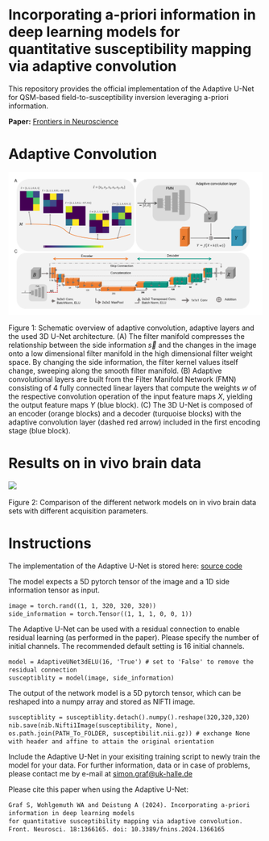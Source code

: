 # Incorporating a-priori information in deep learning models for quantitative susceptibility mapping via adaptive convolution

This repository provides the official implementation of the Adaptive U-Net for QSM-based field-to-susceptibility inversion leveraging a-priori information.

**Paper:** [Frontiers in Neuroscience](https://doi.org/10.3389/fnins.2024.1366165     )


# Adaptive Convolution

![](Figures/Figure1.png)

Figure 1: Schematic overview of adaptive convolution, adaptive layers and the used 3D U-Net architecture. (A) The filter manifold compresses the relationship between the side information $\vec{s}$ and the changes in the image onto a low dimensional filter manifold in the high dimensional filter weight space. By changing the side information, the filter kernel values itself change, sweeping along the smooth filter manifold. (B) Adaptive convolutional layers are built from the Filter Manifold Network (FMN) consisting of 4 fully connected linear layers that compute the weights *w* of the respective convolution operation of the input feature maps *X*, yielding the output feature maps *Y* (blue block). (C) The 3D U-Net is composed of an encoder (orange blocks) and a decoder (turquoise blocks) with the adaptive convolution layer (dashed red arrow) included in the first encoding stage (blue block).

# Results on in vivo brain data
![](Figures/Figure2.png)

Figure 2: Comparison of the different network models on in vivo brain data sets with different acquisition parameters.

# Instructions 

The implementation of the Adaptive U-Net is stored here: [source code](Model/)

The model expects a 5D pytorch tensor of the image and a 1D side information tensor as input. 

```
image = torch.rand((1, 1, 320, 320, 320))
side_information = torch.Tensor((1, 1, 1, 0, 0, 1))
```

The Adaptive U-Net can be used with a residual connection to enable residual learning (as performed in the paper). Please specify the number of initial channels. The recommended default setting is 16 initial channels.

```
model = AdaptiveUNet3dELU(16, 'True') # set to 'False' to remove the residual connection
susceptiblity = model(image, side_information)
```

The output of the network model is a 5D pytorch tensor, which can be reshaped into a numpy array and stored as NIFTI image.

```
susceptiblity = susceptiblity.detach().numpy().reshape(320,320,320)
nib.save(nib.Nifti1Image(susceptibility, None), os.path.join(PATH_To_FOLDER, susceptibilit.nii.gz)) # exchange None with header and affine to attain the original orientation 
```

Include the Adaptive U-Net in your exisiting training script to newly train the model for your data. 
For further information, data or in case of problems, please contact me by e-mail at simon.graf@uk-halle.de



Please cite this paper when using the Adaptive U-Net: 

    Graf S, Wohlgemuth WA and Deistung A (2024). Incorporating a-priori information in deep learning models 
    for quantitative susceptibility mapping via adaptive convolution. Front. Neurosci. 18:1366165. doi: 10.3389/fnins.2024.1366165           
